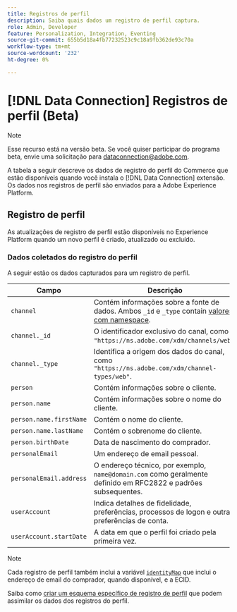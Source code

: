 ```yaml
---
title: Registros de perfil
description: Saiba quais dados um registro de perfil captura.
role: Admin, Developer
feature: Personalization, Integration, Eventing
source-git-commit: 655b5d18a4fb77232523c9c18a9fb362de93c70a
workflow-type: tm+mt
source-wordcount: '232'
ht-degree: 0%

---
```


# [!DNL Data Connection] Registros de perfil (Beta)

>[!NOTE]
>
>Esse recurso está na versão beta. Se você quiser participar do programa beta, envie uma solicitação para [dataconnection@adobe.com](mailto:dataconnection@adobe.com).

A tabela a seguir descreve os dados de registro do perfil do Commerce que estão disponíveis quando você instala o [!DNL Data Connection] extensão. Os dados nos registros de perfil são enviados para a Adobe Experience Platform.

## Registro de perfil

As atualizações de registro de perfil estão disponíveis no Experience Platform quando um novo perfil é criado, atualizado ou excluído.

### Dados coletados do registro do perfil

A seguir estão os dados capturados para um registro de perfil.

| Campo | Descrição |
|---|---|
| `channel` | Contém informações sobre a fonte de dados. Ambos `_id` e `_type` contain [valores com namespace](https://experienceleague.adobe.com/docs/experience-platform/xdm/schema/namespaces.html). |
| `channel._id` | O identificador exclusivo do canal, como `"https://ns.adobe.com/xdm/channels/web"`. |
| `channel._type` | Identifica a origem dos dados do canal, como `"https://ns.adobe.com/xdm/channel-types/web"`. |
| `person` | Contém informações sobre o cliente. |
| `person.name` | Contém informações sobre o nome do cliente. |
| `person.name.firstName` | Contém o nome do cliente. |
| `person.name.lastName` | Contém o sobrenome do cliente. |
| `person.birthDate` | Data de nascimento do comprador. |
| `personalEmail` | Um endereço de email pessoal. |
| `personalEmail.address` | O endereço técnico, por exemplo, `name@domain.com` como geralmente definido em RFC2822 e padrões subsequentes. |
| `userAccount` | Indica detalhes de fidelidade, preferências, processos de logon e outras preferências de conta. |
| `userAccount.startDate` | A data em que o perfil foi criado pela primeira vez. |

>[!NOTE]
>
>Cada registro de perfil também inclui a variável [`identityMap`](https://experienceleague.adobe.com/docs/experience-platform/xdm/field-groups/profile/identitymap.html) que inclui o endereço de email do comprador, quando disponível, e a ECID.

Saiba como [criar um esquema específico de registro de perfil](profile-data.md) que podem assimilar os dados dos registros do perfil.
